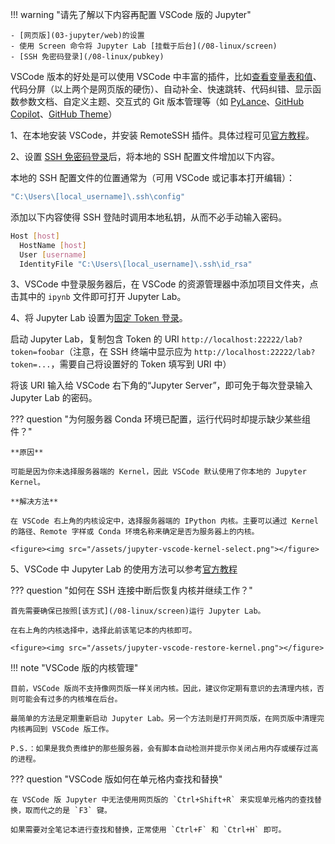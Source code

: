 !!! warning "请先了解以下内容再配置 VSCode 版的 Jupyter"

	- [网页版](03-jupyter/web)的设置
	- 使用 Screen 命令将 Jupyter Lab [挂载于后台](/08-linux/screen)
	- [SSH 免密码登录](/08-linux/pubkey)

VSCode 版本的好处是可以使用 VSCode 中丰富的插件，比如[查看变量表和值](https://code.visualstudio.com/docs/datascience/jupyter-notebooks#_variable-explorer-and-data-viewer)、代码分屏（以上两个是网页版的硬伤）、自动补全、快速跳转、代码纠错、显示函数参数文档、自定义主题、交互式的 Git 版本管理等（如 [PyLance](https://github.com/microsoft/pylance-release)、[GitHub Copilot](https://github.com/features/copilot)、[GitHub Theme](https://marketplace.visualstudio.com/items?itemName=GitHub.github-vscode-theme)）


1、在本地安装 VSCode，并安装 RemoteSSH 插件。具体过程可见[官方教程](https://code.visualstudio.com/docs/remote/ssh)。

2、设置 [SSH 免密码登录](/08-linux/pubkey)后，将本地的 SSH 配置文件增加以下内容。

本地的 SSH 配置文件的位置通常为（可用 VSCode 或记事本打开编辑）：

```bash
"C:\Users\[local_username]\.ssh\config"
```

添加以下内容使得 SSH 登陆时调用本地私钥，从而不必手动输入密码。

```bash
Host [host]
  HostName [host]
  User [username]
  IdentityFile "C:\Users\[local_username]\.ssh\id_rsa"
```

3、VSCode 中登录服务器后，在 VSCode 的资源管理器中添加项目文件夹，点击其中的 `ipynb` 文件即可打开 Jupyter Lab。

4、将 Jupyter Lab 设置为[固定 Token 登录](/03-jupyter/install/#__tabbed_1_4)。

启动 Jupyter Lab，复制包含 Token 的 URI `http://localhost:22222/lab?token=foobar`（注意，在 SSH 终端中显示应为 `http://localhost:22222/lab?token=...`，需要自己将设置好的 Token 填写到 URI 中）

将该 URI 输入给 VSCode 右下角的“Jupyter Server”，即可免于每次登录输入 Jupyter Lab 的密码。

??? question "为何服务器 Conda 环境已配置，运行代码时却提示缺少某些组件？"

	**原因**
	
	可能是因为你未选择服务器端的 Kernel，因此 VSCode 默认使用了你本地的 Jupyter Kernel。
	
	**解决方法**
	
	在 VSCode 右上角的内核设定中，选择服务器端的 IPython 内核。主要可以通过 Kernel 的路径、Remote 字样或 Conda 环境名称来确定是否为服务器上的内核。
	
	<figure><img src="/assets/jupyter-vscode-kernel-select.png"></figure>

5、VSCode 中 Jupyter Lab 的使用方法可以参考[官方教程](https://code.visualstudio.com/docs/datascience/jupyter-notebooks)

??? question "如何在 SSH 连接中断后恢复内核并继续工作？"
	
	首先需要确保已按照[该方式](/08-linux/screen)运行 Jupyter Lab。
	
	在右上角的内核选择中，选择此前该笔记本的内核即可。
	
	<figure><img src="/assets/jupyter-vscode-restore-kernel.png"></figure>

!!! note "VSCode 版的内核管理"

	目前，VSCode 版尚不支持像网页版一样关闭内核。因此，建议你定期有意识的去清理内核，否则可能会有过多的内核堆在后台。
	
	最简单的方法是定期重新启动 Jupyter Lab。另一个方法则是打开网页版，在网页版中清理完内核再回到 VSCode 版工作。
	
	P.S.：如果是我负责维护的那些服务器，会有脚本自动检测并提示你关闭占用内存或缓存过高的进程。

??? question "VSCode 版如何在单元格内查找和替换"

	在 VSCode 版 Jupyter 中无法使用网页版的 `Ctrl+Shift+R` 来实现单元格内的查找替换，取而代之的是 `F3` 键。

	如果需要对全笔记本进行查找和替换，正常使用 `Ctrl+F` 和 `Ctrl+H` 即可。